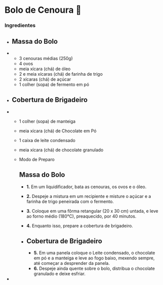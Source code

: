 # **Bolo de Cenoura** 🥕

### Ingredientes

- ## Massa do Bolo

- - 3 cenouras médias (250g)
  - 4 ovos
  - meia xícara (chá) de óleo
  - 2 e meia xícaras (chá) de farinha de trigo
  - 2 xícaras (chá) de açúcar
  - 1 colher (sopa) de fermento em pó

- ## Cobertura de Brigadeiro

- - 1 colher (sopa) de manteiga

  - meia xícara (chá) de Chocolate em Pó 

  - 1 caixa de leite condensado

  - meia xícara (chá) de chocolate granulado

  - Modo de Preparo

    ## Massa do Bolo

    - **1.** Em um liquidificador, bata as cenouras, os ovos e o óleo.

    - **2.** Despeje a mistura em um recipiente e misture o açúcar e a farinha de trigo peneirada com o fermento.

    - **3.** Coloque em uma fôrma retangular (20 x 30 cm) untada, e leve ao forno médio (180°C), preaquecido, por 40 minutos.

    - **4.** Enquanto isso, prepare a cobertura de brigadeiro.

    - ## Cobertura de Brigadeiro

      - **5.** Em uma panela coloque o Leite condensado, o chocolate em pó e a manteiga e leve ao fogo baixo, mexendo sempre, até começar a desprender da panela.
      - **6.** Despeje ainda quente sobre o bolo, distribua o chocolate granulado e deixe esfriar.

    





- 